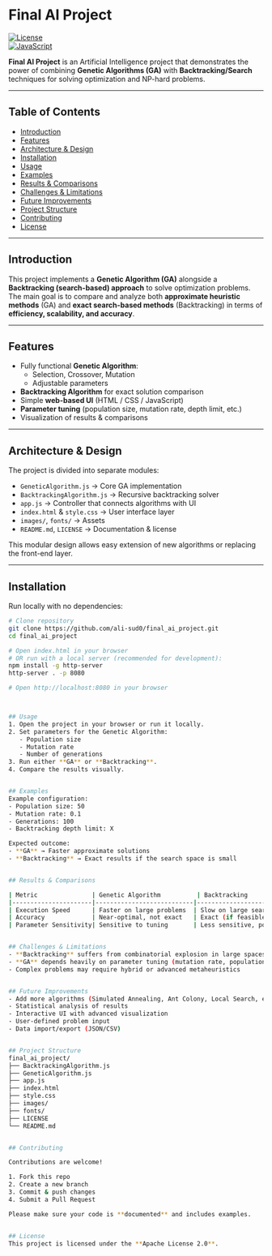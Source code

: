 # Final AI Project

[![License](https://img.shields.io/badge/license-Apache%202.0-blue.svg)](LICENSE)  
[![JavaScript](https://img.shields.io/badge/lang-JavaScript-yellow.svg)](https://developer.mozilla.org/docs/Web/JavaScript)

**Final AI Project** is an Artificial Intelligence project that demonstrates the power of combining **Genetic Algorithms (GA)** with **Backtracking/Search** techniques for solving optimization and NP-hard problems.

---

## Table of Contents
- [Introduction](#introduction)
- [Features](#features)
- [Architecture & Design](#architecture--design)
- [Installation](#installation)
- [Usage](#usage)
- [Examples](#examples)
- [Results & Comparisons](#results--comparisons)
- [Challenges & Limitations](#challenges--limitations)
- [Future Improvements](#future-improvements)
- [Project Structure](#project-structure)
- [Contributing](#contributing)
- [License](#license)

---

## Introduction
This project implements a **Genetic Algorithm (GA)** alongside a **Backtracking (search-based) approach** to solve optimization problems.  
The main goal is to compare and analyze both **approximate heuristic methods** (GA) and **exact search-based methods** (Backtracking) in terms of **efficiency, scalability, and accuracy**.

---

## Features
- Fully functional **Genetic Algorithm**:
  - Selection, Crossover, Mutation
  - Adjustable parameters
- **Backtracking Algorithm** for exact solution comparison
- Simple **web-based UI** (HTML / CSS / JavaScript)
- **Parameter tuning** (population size, mutation rate, depth limit, etc.)
- Visualization of results & comparisons

---

## Architecture & Design
The project is divided into separate modules:
- `GeneticAlgorithm.js` → Core GA implementation  
- `BacktrackingAlgorithm.js` → Recursive backtracking solver  
- `app.js` → Controller that connects algorithms with UI  
- `index.html` & `style.css` → User interface layer  
- `images/`, `fonts/` → Assets  
- `README.md`, `LICENSE` → Documentation & license  

This modular design allows easy extension of new algorithms or replacing the front-end layer.

---

## Installation
Run locally with no dependencies:

```bash
# Clone repository
git clone https://github.com/ali-sud0/final_ai_project.git
cd final_ai_project

# Open index.html in your browser
# OR run with a local server (recommended for development):
npm install -g http-server
http-server . -p 8080

# Open http://localhost:8080 in your browser



## Usage
1. Open the project in your browser or run it locally.  
2. Set parameters for the Genetic Algorithm:
   - Population size
   - Mutation rate
   - Number of generations  
3. Run either **GA** or **Backtracking**.  
4. Compare the results visually.


## Examples
Example configuration:
- Population size: 50  
- Mutation rate: 0.1  
- Generations: 100  
- Backtracking depth limit: X  

Expected outcome:
- **GA** → Faster approximate solutions  
- **Backtracking** → Exact results if the search space is small  


## Results & Comparisons

| Metric               | Genetic Algorithm          | Backtracking                  |
|----------------------|---------------------------|--------------------------------|
| Execution Speed      | Faster on large problems  | Slow on large search spaces    |
| Accuracy             | Near-optimal, not exact   | Exact (if feasible)            |
| Parameter Sensitivity| Sensitive to tuning       | Less sensitive, poor scalability |


## Challenges & Limitations
- **Backtracking** suffers from combinatorial explosion in large spaces  
- **GA** depends heavily on parameter tuning (mutation rate, population size, crossover strategy)  
- Complex problems may require hybrid or advanced metaheuristics  


## Future Improvements
- Add more algorithms (Simulated Annealing, Ant Colony, Local Search, etc.)  
- Statistical analysis of results  
- Interactive UI with advanced visualization  
- User-defined problem input  
- Data import/export (JSON/CSV)  


## Project Structure
final_ai_project/
├── BacktrackingAlgorithm.js
├── GeneticAlgorithm.js
├── app.js
├── index.html
├── style.css
├── images/
├── fonts/
├── LICENSE
└── README.md


## Contributing

Contributions are welcome!  

1. Fork this repo  
2. Create a new branch  
3. Commit & push changes  
4. Submit a Pull Request  

Please make sure your code is **documented** and includes examples.


## License
This project is licensed under the **Apache License 2.0**.  

